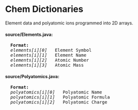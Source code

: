 <h1>Chem Dictionaries</h1>
<p>Element data and polyatomic ions programmed into 2D arrays.</p>

<h4>source/Elements.java:</h4>
<pre>
  <strong>Format:</strong>
  <i>elements[i][0]</i>   Element Symbol
  <i>elements[i][1]</i>   Element Name
  <i>elements[i][2]</i>   Atomic Number
  <i>elements[i][3]</i>   Atomic Mass
</pre>

<h4>source/Polyatomics.java:</h4>
<pre>
  <strong>Format:</strong>
  <i>polyatomics[i][0]</i>   Polyatomic Name
  <i>polyatomics[i][1]</i>   Polyatomic Formula
  <i>polyatomics[i][2]</i>   Polyatomic Charge
</pre>
